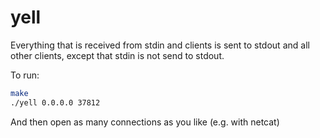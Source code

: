 # yell
Everything that is received from stdin and clients is sent to stdout and all other clients, except that stdin is not send to stdout.

To run:
```bash
make
./yell 0.0.0.0 37812
```
And then open as many connections as you like (e.g. with netcat)
